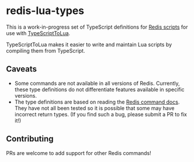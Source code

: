 # redis-lua-types

This is a work-in-progress set of TypeScript definitions for [Redis scripts](https://redis.io/commands/eval) for use with [TypeScriptToLua](https://github.com/TypeScriptToLua/TypeScriptToLua).

TypeScriptToLua makes it easier to write and maintain Lua scripts by compiling them from TypeScript.

## Caveats

- Some commands are not available in all versions of Redis. Currently, these type definitions do not differentiate features available in specific versions.
- The type definitions are based on reading the [Redis command docs](https://redis.io/commands). They have not all been tested so it is possible that some may have incorrect return types. (If you find such a bug, please submit a PR to fix it!)

## Contributing

PRs are welcome to add support for other Redis commands!

